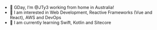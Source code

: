 - 👋 GDay, I’m @JTy3 working from home in Australia!
- 👀 I am interested in Web Development, Reactive Frameworks (Vue and React), AWS and DevOps
- 🌱 I am currently learning Swift, Kotlin and Sitecore

<!---
JTy3/JTy3 is a ✨ special ✨ repository because its `README.md` (this file) appears on your GitHub profile.
You can click the Preview link to take a look at your changes.
--->
